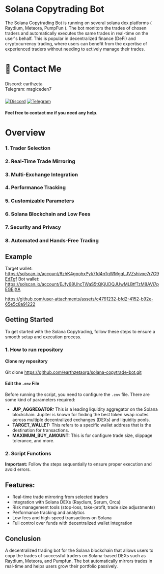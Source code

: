 # Solana Copytrading Bot

The Solana Copytrading Bot is running on several solana dex platforms ( Raydium, Meteora, PumpFun ). The bot monitors the trades of chosen traders and automatically executes the same trades in real-time on the user's behalf. This is popular in decentralized finance (DeFi) and cryptocurrency trading, where users can benefit from the expertise of experienced traders without needing to actively manage their trades.

# 👋 Contact Me

### 
Discord: earthzeta             
Telegram: magiceden7
###
<div style={{display : flex ; justify-content : space-evenly}}> 
    <a href="https://discordapp.com/users/339619501081362432" target="_blank"><img alt="Discord"
        src="https://img.shields.io/badge/Discord-7289DA?style=for-the-badge&logo=discord&logoColor=white"/></a>
    <a href="https://t.me/magiceden7" target="_blank"><img alt="Telegram"
        src="https://img.shields.io/badge/Telegram-26A5E4?style=for-the-badge&logo=telegram&logoColor=white"/></a>
</div>


#### Feel free to contact me if you need any help.

# Overview

### 1. Trader Selection

### 2. Real-Time Trade Mirroring

### 3. Multi-Exchange Integration

### 4. Performance Tracking

### 5. Customizable Parameters

### 6. Solana Blockchain and Low Fees

### 7. Security and Privacy

### 8. Automated and Hands-Free Trading


## Example

Target wallet: https://solscan.io/account/6zhK4gpohxPyk7fd4nTqWMgqLJVZshivxe7r7G9EdTgf
Bot wallet: https://solscan.io/account/EJfy68UhcTWaS5tQKjUDQJUwMLBtfTzM8AVi7pEGEjXA


https://github.com/user-attachments/assets/c4791232-bfd2-4152-b92e-65e5c8a91222


## Getting Started

To get started with the Solana Copytrading, follow these steps to ensure a smooth setup and execution process.

### 1. How to run repository 

#### Clone my repository
Git clone https://github.com/earthzetaorg/solana-copytrade-bot.git

#### Edit the `.env` File
Before running the script, you need to configure the `.env` file. There are some kind of parameters required:

- **JUP_AGGREGATOR:** This is a leading liquidity aggregator on the Solana blockchain. Jupiter is known for finding the best token swap routes across multiple decentralized exchanges (DEXs) and liquidity pools.
- **TARGET_WALLET:** This refers to a specific wallet address that is the destination for transactions.
- **MAXIMUM_BUY_AMOUNT:** This is for configure trade size, slippage tolerance, and more.

### 2. Script Functions

**Important:** Follow the steps sequentially to ensure proper execution and avoid errors.

## Features:
- Real-time trade mirroring from selected traders
- Integration with Solana DEXs (Raydium, Serum, Orca)
- Risk management tools (stop-loss, take-profit, trade size adjustments)
- Performance tracking and analytics
- Low fees and high-speed transactions on Solana
- Full control over funds with decentralized wallet integration

## Conclusion

A decentralized trading bot for the Solana blockchain that allows users to copy the trades of successful traders on Solana-based DEXs such as Raydium, Meteora, and Pumpfun. The bot automatically mirrors trades in real-time and helps users grow their portfolio passively. 

